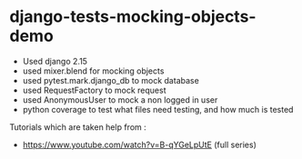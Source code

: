 # django-tests-mocking-objects-demo
- Used django 2.15
- used mixer.blend for mocking objects
- used pytest.mark.django_db to mock database
- used RequestFactory to mock request
- used AnonymousUser to mock a non logged in user
- python coverage to test what files need testing, and how much is tested

Tutorials which are taken help from : 
- https://www.youtube.com/watch?v=B-qYGeLpUtE (full series)
